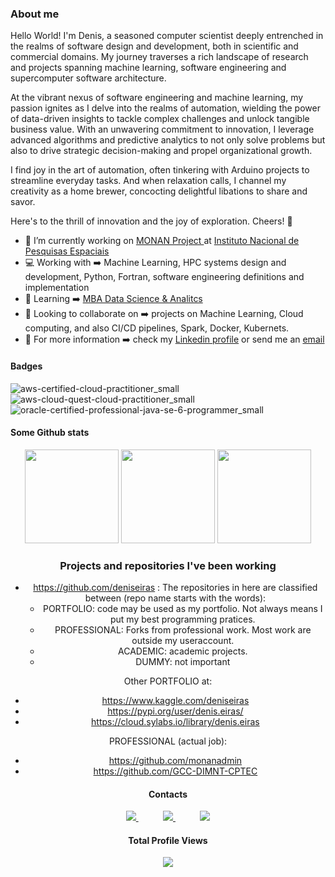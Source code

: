 ### About me

Hello World! I'm Denis, a seasoned computer scientist deeply entrenched in the realms of software design and development, both in scientific and commercial domains. My journey traverses a rich landscape of research and projects spanning machine learning, software engineering and supercomputer software architecture.

At the vibrant nexus of software engineering and machine learning, my passion ignites as I delve into the realms of automation, wielding the power of data-driven insights to tackle complex challenges and unlock tangible business value. With an unwavering commitment to innovation, I leverage advanced algorithms and predictive analytics to not only solve problems but also to drive strategic decision-making and propel organizational growth.

I find joy in the art of automation, often tinkering with Arduino projects to streamline everyday tasks. And when relaxation calls, I channel my creativity as a home brewer, concocting delightful libations to share and savor.

Here's to the thrill of innovation and the joy of exploration. Cheers! 🍻

- 🔭 I’m currently working on <a href="https://github.com/monanadmin"> MONAN Project </a> at <a href="https://www.gov.br/inpe">Instituto Nacional de Pesquisas Espaciais</a>
- 💻 Working with ➡️ Machine Learning, HPC systems design and development, Python, Fortran, software engineering definitions and implementation
- 🌱 Learning ➡️ <a href="https://mbauspesalq.com/cursos/mba-em-data-science-e-analytics"> MBA Data Science & Analitcs </a>
- 👯 Looking to collaborate on ➡️ projects on Machine Learning, Cloud computing, and also CI/CD pipelines, Spark, Docker, Kubernets.
- 💾 For more information ➡️ check my [Linkedin profile](https://www.linkedin.com/in/deniseiras) or send me an [email](mailto:denis.eiras@gmail.com)

#### Badges

![aws-certified-cloud-practitioner_small](https://user-images.githubusercontent.com/6113640/221230852-5c8d9860-f855-43e4-b96d-d5c684ef542c.png)
![aws-cloud-quest-cloud-practitioner_small](https://user-images.githubusercontent.com/6113640/221230987-f16a373f-6686-4b8a-96ef-83ed6db2f570.png)
![oracle-certified-professional-java-se-6-programmer_small](https://user-images.githubusercontent.com/6113640/221231067-58db0aef-ad20-437d-b0ac-39acd4b774dc.png)

#### Some Github stats

<div align="center">
<img height="150em" src="https://github-readme-stats.vercel.app/api?username=deniseiras&show_icons=true&theme=transparent&include_all_commits=true&count_private=false&hide_border=true"/> 
<img height="150em" src="https://github-profile-summary-cards.vercel.app/api/cards/profile-details?username=deniseiras&theme=github_dark"/> 
<img height="150em" src="http://github-profile-summary-cards.vercel.app/api/cards/repos-per-language?username=deniseiras&theme=github_dark"/>

### Projects and repositories I've been working

- https://github.com/deniseiras : The repositories in here are classified between (repo name starts with the words):
  - PORTFOLIO: code may be used as my portfolio. Not always means I put my best programming pratices. 
  - PROFESSIONAL: Forks from professional work. Most work are outside my useraccount.
  - ACADEMIC: academic projects.
  - DUMMY: not important

Other PORTFOLIO at:
- https://www.kaggle.com/deniseiras
- https://pypi.org/user/denis.eiras/
- https://cloud.sylabs.io/library/denis.eiras

PROFESSIONAL (actual job):
- https://github.com/monanadmin 
- https://github.com/GCC-DIMNT-CPTEC

  
#### Contacts

<p align="center">
    <a href="https://www.linkedin.com/in/deniseiras">
        <img src="https://img.shields.io/badge/linkedin-%230077B5.svg?&style=for-the-badge&logo=linkedin&logoColor=white&link=mailto:https://www.linkedin.com/in/deniseiras/">
    </a>
    &nbsp;&nbsp;&nbsp;&nbsp;&nbsp;&nbsp;&nbsp;&nbsp;&nbsp;
    <a href="mailto:denis.eiras@gmail.com">
        <img src="https://img.shields.io/badge/gmail-D14836?&style=for-the-badge&logo=gmail&logoColor=white&link=mailto:denis.eiras@gmail.com">
    </a>
        &nbsp;&nbsp;&nbsp;&nbsp;&nbsp;&nbsp;&nbsp;&nbsp;&nbsp;
    <a href="https://t.me/denis_eiras">
        <img  src="https://img.shields.io/badge/telegram-%23100000.svg?&style=for-the-badge&logo=telegram&logoColor=white&link=mailto:                           [https://web.telegram.org](https://t.me/denis_eiras)">
    </a>

</p>

<p align="center"> 

  #### Total Profile Views  <br>
 <p align="center"> 
   <img alingn="center" src="https://profile-counter.glitch.me/deniseiras/count.svg" />
 </p>

</p>
